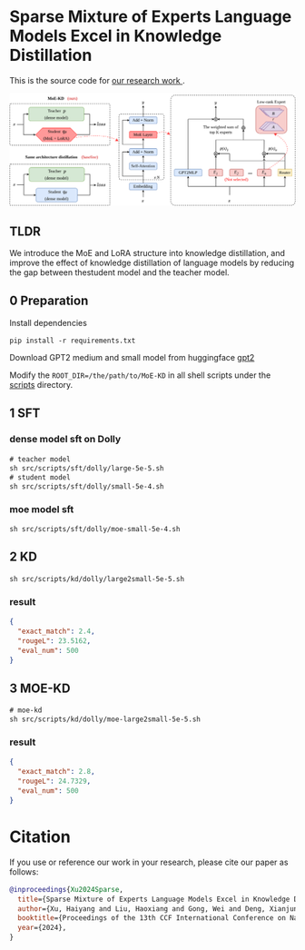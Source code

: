 # Sparse Mixture of Experts Language Models Excel in Knowledge Distillation

This is the source code for [our research work ](paper%2FNLPCC2024_20240602.pdf).


![nlpcc24-moe-kd.png](paper/nlpcc24-moe-kd.png)

## TLDR
We introduce the MoE and LoRA structure into knowledge distillation, and improve the effect of knowledge distillation of language models by reducing the gap between thestudent model and the teacher model.

## 0 Preparation
Install dependencies
```shell
pip install -r requirements.txt
```
Download GPT2 medium and small model from huggingface [gpt2](https://huggingface.co/openai-community/gpt2)

Modify the `ROOT_DIR=/the/path/to/MoE-KD` in all shell scripts under the [scripts](src%2Fscripts) directory.


## 1 SFT
### dense model sft on Dolly
```shell
# teacher model
sh src/scripts/sft/dolly/large-5e-5.sh
# student model
sh src/scripts/sft/dolly/small-5e-4.sh
```
### moe model sft
```shell
sh src/scripts/sft/dolly/moe-small-5e-4.sh
```

## 2 KD

```shell
sh src/scripts/kd/dolly/large2small-5e-5.sh
```
### result
```json
{
  "exact_match": 2.4,
  "rougeL": 23.5162,
  "eval_num": 500
}

```

## 3 MOE-KD
```shell
# moe-kd
sh src/scripts/kd/dolly/moe-large2small-5e-5.sh
```
### result
```json
{
  "exact_match": 2.8,
  "rougeL": 24.7329,
  "eval_num": 500
}
```

# Citation

If you use or reference our work in your research, please cite our paper as follows:

```bibtex
@inproceedings{Xu2024Sparse,
  title={Sparse Mixture of Experts Language Models Excel in Knowledge Distillation},
  author={Xu, Haiyang and Liu, Haoxiang and Gong, Wei and Deng, Xianjun and Wang, Hai},
  booktitle={Proceedings of the 13th CCF International Conference on Natural Language Processing and Chinese Computing},
  year={2024},
}

